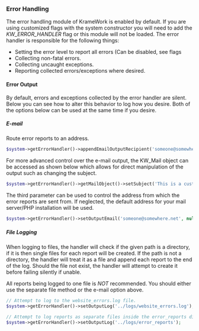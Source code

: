 ### Error Handling

The error handling module of KrameWork is enabled by default. If you are using customized flags with the system constructor you will need to add the *KW_ERROR_HANDLER* flag or this module will not be loaded. The error handler is responsible for the following things:

* Setting the error level to report all errors (Can be disabled, see flags
* Collecting non-fatal errors.
* Collecting uncaught exceptions.
* Reporting collected errors/exceptions where desired.

#### Error Output

By default, errors and exceptions collected by the error handler are silent. Below you can see how to alter this behavior to log how you desire. Both of the options below can be used at the same time if you desire.

##### E-mail

Route error reports to an address.

```php
$system->getErrorHandler()->appendEmailOutputRecipient('someone@somewhere.net');
```

For more advanced control over the e-mail output, the KW_Mail object can be accessed as shown below which allows for direct manipulation of the output such as changing the subject.

```php
$system->getErrorHandler()->getMailObject()->setSubject('This is a custom subject!');
```

The third parameter can be used to control the address from which the error reports are sent from. If neglected, the default address for your mail server/PHP installation will be used.

```php
$system->getErrorHandler()->setOutputEmail('someone@somewhere.net', null, 'Error Handler <noreply@somewhere.net>');
```

##### File Logging

When logging to files, the handler will check if the given path is a directory, if it is then single files for each report will be created. If the path is not a directory, the handler will treat it as a file and append each report to the end of the log. Should the file not exist, the handler will attempt to create it before failing silently if unable.

All reports being logged to one file is *NOT* recommended. You should either use the separate file method or the e-mail option above.

```php
// Attempt to log to the website_errors.log file.
$system->getErrorHandler()->setOutputLog('../logs/website_errors.log');
```

```php
// Attempt to log reports as separate files inside the error_reports directory.
$system->getErrorHandler()->setOutputLog('../logs/error_reports');
```